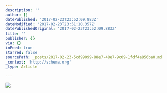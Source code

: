 ```yaml
---
description: ''
author: []
datePublished: '2017-02-23T23:52:09.883Z'
dateModified: '2017-02-23T23:51:10.357Z'
datePublishedOriginal: '2017-02-23T23:52:09.883Z'
title: ''
publisher: {}
via: {}
inFeed: true
starred: false
sourcePath: _posts/2017-02-23-5cd99099-88e7-48e7-9c09-1fdf4a856ba0.md
_context: 'http://schema.org'
_type: Article

---
```

![](https://the-grid-user-content.s3-us-west-2.amazonaws.com/b03e8f34-5bac-405d-80e2-5f80867a0573.jpg)